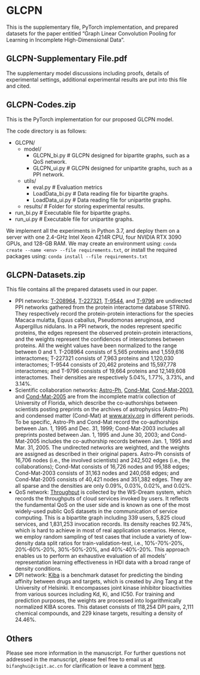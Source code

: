 # GLCPN
This is the supplementary file, PyTorch implementation, and prepared datasets for the paper entitled “Graph Linear Convolution Pooling for Learning in Incomplete High-Dimensional Data”. 

## GLCPN-Supplementary File.pdf
The supplementary model discussions including proofs, details of experimental settings, additional experimental results are put into this file and cited.

## GLCPN-Codes.zip
This is the PyTorch implementation for our proposed GLCPN model.

The code directory is as follows:
- GLCPN/
  - model/
    - GLCPN_bi.py # GLCPN designed for bipartite graphs, such as a QoS network.  
    - GLCPN_ui.py # GLCPN designed for unipartite graphs, such as a PPI network. 
  - utils/
    - eval.py # Evaluation metrics
    - LoadData_bi.py # Data reading file for bipartite graphs.
    - LoadData_ui.py # Data reading file for unipartite graphs.
  - results/ # Folder for storing experimental results.
- run_bi.py # Executable file for bipartite graphs.
- run_ui.py # Executable file for unipartite graphs.

We implement all the experiments in Python 3.7, and deploy them on a server with one 2.4-GHz Intel Xeon 4214R CPU, four NVIDIA RTX 3090 GPUs, and 128-GB RAM. 
We may create an environment using: `conda create --name <env> --file requirements.txt`, or install the required packages using: `conda install --file requirements.txt`



## GLCPN-Datasets.zip
This file contains all the prepared datasets used in our paper. 

- PPI networks: [T-208964](https://version-12-0.string-db.org/organism/208964), [T-227321](https://version-12-0.string-db.org/organism/227321), [T-9544](https://version-12-0.string-db.org/organism/9544), and [T-9796](https://version-12-0.string-db.org/organism/9796) are undirected PPI networks gathered from the protein interactome database STRING. They respectively record the protein-protein interactions for the species Macaca mulatta, Equus caballus, Pseudomonas aeruginosa, and Aspergillus nidulans. In a PPI network, the nodes represent specific proteins, the edges represent the observed protein-protein interactions, and the weights represent the confidences of interactomes between proteins. All the weight values have been normalized to the range between 0 and 1. T-208964 consists of 5,565 proteins and 1,559,616 interactomes; T-227321 consists of 7,963 proteins and 1,120,030 interactomes; T-9544 consists of 20,462 proteins and 15,597,778 interactomes; and T-9796 consists of 19,664 proteins and 12,149,608 interactomes. Their densities are respectively 5.04%, 1.77%, 3.73%, and 3.14%.
- Scientific collaboration networks: [Astro-Ph](https://sparse.tamu.edu/Newman/astro-ph), [Cond-Mat](https://sparse.tamu.edu/Newman/cond-mat), [Cond-Mat-2003](https://sparse.tamu.edu/Newman/cond-mat-2003), and [Cond-Mat-2005](https://sparse.tamu.edu/Newman/cond-mat-2005) are from the incomplete matrix collection of University of Florida, which describe the co-authorships between scientists posting preprints on the archives of astrophysics (Astro-Ph) and condensed matter (Cond-Mat) at www.arxiv.org in different periods. To be specific, Astro-Ph and Cond-Mat record the co-authorships between Jan. 1, 1995 and Dec. 31, 1999; Cond-Mat-2003 includes all preprints posted between Jan. 1, 1995 and June 30, 2003; and Cond-Mat-2005 includes the co-authorship records between Jan. 1, 1995 and Mar. 31, 2005. The undirected networks are weighted, and the weights are assigned as described in their original papers. Astro-Ph consists of 16,706 nodes (i.e., the involved scientists) and 242,502 edges (i.e., the collaborations); Cond-Mat consists of 16,726 nodes and 95,188 edges; Cond-Mat-2003 consists of 31,163 nodes and 240,058 edges; and Cond-Mat-2005 consists of 40,421 nodes and 351,382 edges. They are all sparse and the densities are only 0.09%, 0.03%, 0.02%, and 0.02%.
- QoS network: [Throughput](https://wsdream.github.io/dataset/wsdream_dataset1.html) is collected by the WS-Dream system, which records the throughputs of cloud services invoked by users. It reflects the fundamental QoS on the user side and is known as one of the most widely-used public QoS datasets in the communication of service computing. This is a bipartite graph including 339 users, 5,825 cloud services, and 1,831,253 invocation records. Its density reaches 92.74%, which is hard to achieve in most of real application scenarios. Hence, we employ random sampling of test cases that include a variety of low-density data split ratios for train-validation-test, i.e., 10%-70%-20%, 20%-60%-20%, 30%-50%-20%, and 40%-40%-20%. This approach enables us to perform an exhaustive evaluation of all models’ representation learning effectiveness in HDI data with a broad range of density conditions.
- DPI network: [Kiba](https://researchportal.helsinki.fi/en/datasets/kiba-a-benchmark-dataset-for-drug-target-prediction) is a benchmark dataset for predicting the binding affinity between drugs and targets, which is created by Jing Tang at the University of Helsinki. It encompasses joint kinase inhibitor bioactivities from various sources including Kd, Ki, and IC50. For training and prediction purposes, the weights are processed into logarithmically normalized KIBA scores. This dataset consists of 118,254 DPI pairs, 2,111 chemical compounds, and 229 kinase targets, resulting a density of 24.46%.

## Others
Please see more information in the manuscript. For further questions not addressed in the manuscript, please feel free to email us at `bifanghui@cigit.ac.cn` for clarification or leave a comment [here](https://github.com/Oak-B/GLCPN/issues).

